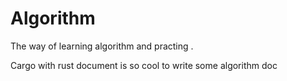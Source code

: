 # Algorithm

The way of learning algorithm and practing .

Cargo with rust document is so cool to write some algorithm doc 
